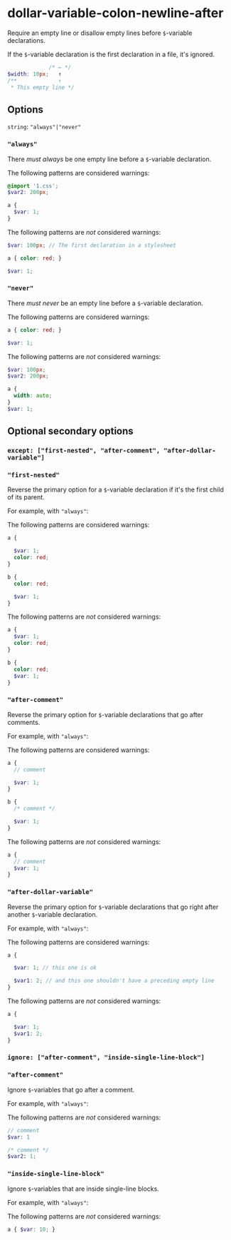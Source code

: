 # dollar-variable-colon-newline-after

Require an empty line or disallow empty lines before `$`-variable declarations.

If the `$`-variable declaration is the first declaration in a file, it's ignored.

```scss
             /* ← */
$width: 10px;   ↑
/**             ↑
 * This empty line */
```

## Options

`string`: `"always"|"never"`

### `"always"`

There *must always* be one empty line before a `$`-variable declaration.

The following patterns are considered warnings:

```scss
@import '1.css';
$var2: 200px;
```

```scss
a {
  $var: 1;
}
```

The following patterns are *not* considered warnings:

```scss
$var: 100px; // The first declaration in a stylesheet
```

```scss
a { color: red; }

$var: 1;
```

### `"never"`

There *must never* be an empty line before a `$`-variable declaration.

The following patterns are considered warnings:

```scss
a { color: red; }

$var: 1;
```

The following patterns are *not* considered warnings:

```scss
$var: 100px;
$var2: 200px;
```

```scss
a {
  width: auto;
}
$var: 1;
```

## Optional secondary options

### `except: ["first-nested", "after-comment", "after-dollar-variable"]`

### `"first-nested"`

Reverse the primary option for a `$`-variable declaration if it's the first child of its parent.

For example, with `"always"`:

The following patterns are considered warnings:

```scss
a {

  $var: 1;
  color: red;
}

b {
  color: red;

  $var: 1;
}
```

The following patterns are *not* considered warnings:

```scss
a {
  $var: 1;
  color: red;
}

b {
  color: red;
  $var: 1;
}
```

### `"after-comment"`

Reverse the primary option for `$`-variable declarations that go after comments.

For example, with `"always"`:

The following patterns are considered warnings:

```scss
a {
  // comment

  $var: 1;
}

b {
  /* comment */

  $var: 1;
}
```

The following patterns are *not* considered warnings:

```scss
a {
  // comment
  $var: 1;
}
```

### `"after-dollar-variable"`

Reverse the primary option for `$`-variable declarations that go right after another `$`-variable declaration.

For example, with `"always"`:

The following patterns are considered warnings:

```scss
a {

  $var: 1; // this one is ok

  $var1: 2; // and this one shouldn't have a preceding empty line
}
```

The following patterns are *not* considered warnings:

```scss
a {

  $var: 1;
  $var1: 2;
}
```

### `ignore: ["after-comment", "inside-single-line-block"]`

### `"after-comment"`

Ignore `$`-variables that go after a comment.

For example, with `"always"`:

The following patterns are *not* considered warnings:

```scss
// comment
$var: 1

/* comment */
$var2: 1;
```

### `"inside-single-line-block"`

Ignore `$`-variables that are inside single-line blocks.

For example, with `"always"`:

The following patterns are *not* considered warnings:

```scss
a { $var: 10; }
```
